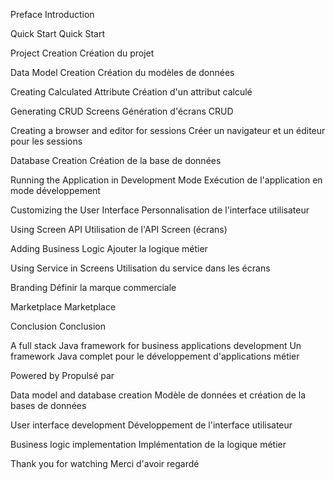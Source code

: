 Preface
Introduction

Quick Start
Quick Start 

Project Creation
Création du projet

Data Model Creation
Création du modèles de données

Creating Calculated Attribute
Création d'un attribut calculé

Generating CRUD Screens
Génération d'écrans CRUD

Creating a browser and editor for sessions
Créer un navigateur et un éditeur pour les sessions

Database Creation
Création de la base de données

Running the Application in Development Mode
Exécution de l'application en mode développement

Customizing the User Interface
Personnalisation de l'interface utilisateur

Using Screen API
Utilisation de l'API Screen (écrans)

Adding Business Logic
Ajouter la logique métier

Using Service in Screens
Utilisation du service dans les écrans

Branding
Définir la marque commerciale

Marketplace
Marketplace

Conclusion
Conclusion

A full stack Java framework for business applications development
Un framework Java complet pour le développement d'applications métier

Powered by
Propulsé par

Data model and database creation
Modèle de données et création de la bases de données

User interface development
Développement de l'interface utilisateur

Business logic implementation
Implémentation de la logique métier

Thank you for watching
Merci d'avoir regardé